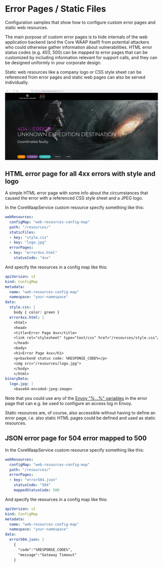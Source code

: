 # Error Pages / Static Files

Configuration samples that show how to configure custom error pages and static web resources.

The main purpose of custom error pages is to hide internals of the web application backend (and the Core WAAP itself) from potential attackers who could otherwise gather information about vulnerabilities. HTML error status codes (e.g. 403, 500) can be mapped to error pages that can be customized by including information relevant for support calls, and they can be designed uniformly in your corporate design.

Static web resources like a company logo or CSS style sheet can be referenced from error pages and static web pages can also be served individually.

![Sample 404 Error Page](assets/images/error-page-usp-404.jpg)

## HTML error page for all 4xx errors with style and logo

A simple HTML error page with some info about the circumstances that caused the error with a referenced CSS style sheet and a JPEG logo.

In the CoreWaapService custom resource specify something like this:

```yaml
webResources:
  configMap: "web-resources-config-map"
  path: "/resources/"
  staticFiles:
  - key: "style.css"
  - key: "logo.jpg"
  errorPages:
  - key: "error4xx.html"
    statusCode: "4xx"
```

And specify the resources in a config map like this:

```yaml
apiVersion: v1
kind: ConfigMap
metadata:
  name: "web-resources-config-map"
  namespace: "your-namespace"
data:
  style.css: |
    body { color: green }
  error4xx.html: |
    <html>
    <head>
    <title>Error Page 4xx</title>
    <link rel="stylesheet" type="text/css" href="/resources/style.css"/>
    </head>
    <body>
    <h1>Error Page 4xx</h1>
    <p>backend status code: %RESPONSE_CODE%</p>
    <img src="/resources/logo.jpg">
    </body>
    </html>
binaryData:
  logo.jpg: |
    <base64-encoded-jpeg-image>
```

Note that you could use any of the [Envoy "%...%" variables](https://www.envoyproxy.io/docs/envoy/latest/configuration/observability/access_log/usage) in the error page that can e.g. be used to configure an access log in Envoy.

Static resources are, of course, also accessible without having to define an error page, i.e. also static HTML pages could be defined and used as static resources.

## JSON error page for 504 error mapped to 500

In the CoreWaapService custom resource specify something like this:

```yaml
webResources:
  configMap: "web-resources-config-map"
  path: "/resources/"
  errorPages:
  - key: "error504.json"
    statusCode: "504"
    mappedStatusCode: 500
```

And specify the resources in a config map like this:

```yaml
apiVersion: v1
kind: ConfigMap
metadata:
  name: "web-resources-config-map"
  namespace: "your-namespace"
data:
  error504.json: |
    {
      "code":"%RESPONSE_CODE%",
      "message":"Gateway Timeout"
    }
```
